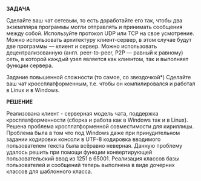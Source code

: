 **ЗАДАЧА**

Сделайте ваш чат сетевым, то есть доработайте его так, чтобы два экземпляра программы могли отправлять и принимать сообщения между собой.
Используйте протокол UDP или TCP на свое усмотрение.
Можно использовать архитектуру клиент-сервер, в этом случае будут две программы — клиент и сервер.
Можно использовать децентрализованную (англ. peer-to-peer, P2P — равный к равному) сеть, в которой каждый узел является как клиентом, так и выполняет функции сервера.

Задание повышенной сложности (то самое, со звездочкой*)
Сделайте ваш чат кроссплатформенным, т.е. чтобы он компилировался и работал в Linux и в Windows.

**РЕШЕНИЕ**

Реализована клиент - серверная модель чата, поддержка кросплатформенности (сборка и работа как в Windows так и в Linux).
Решена проблема кросплатформенной совместимости для кириллицы. Проблема была в том что под Windows даже при принудительном задании 
кодировки консоли в UTF-8 кодировка вводимого пользователем текста была всёравно неверная. Данную проблему удалось решить при помощи
 функции конвертирующей пользовательский ввод из 1251 в 65001.
Реализация классов базы пользователей и сообщений теперь выполнена в виде дочерних классов для шаблонного класса.
